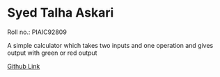 # Syed Talha Askari

Roll no.: PIAIC92809

A simple calculator which takes two inputs and one operation and gives output with green or red output

[Github Link](https://github.com/syedtalhaaskari/PIAIC_TypeScript_Assignments.git)